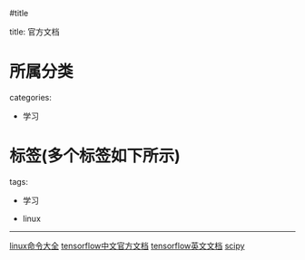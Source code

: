 #title

title: 官方文档
# 所属分类

categories:

- 学习

# 标签(多个标签如下所示)

tags:

- 学习

- linux


------

[linux命令大全](http://man.linuxde.net/)
[tensorflow中文官方文档](http://wiki.jikexueyuan.com/project/tensorflow-zh/get_started/os_setup.html)
[tensorflow英文文档](https://www.tensorflow.org/install/install_linux)
[scipy](https://docs.scipy.org/doc/numpy/reference/generated/numpy.where.html)
<!-- more -->